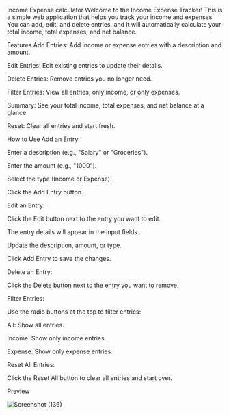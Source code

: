 Income Expense calculator
Welcome to the Income Expense Tracker! This is a simple web application that helps you track your income and expenses. You can add, edit, and delete entries, and it will automatically calculate your total income, total expenses, and net balance.

Features
Add Entries: Add income or expense entries with a description and amount.

Edit Entries: Edit existing entries to update their details.

Delete Entries: Remove entries you no longer need.

Filter Entries: View all entries, only income, or only expenses.

Summary: See your total income, total expenses, and net balance at a glance.

Reset: Clear all entries and start fresh.

How to Use
Add an Entry:

Enter a description (e.g., "Salary" or "Groceries").

Enter the amount (e.g., "1000").

Select the type (Income or Expense).

Click the Add Entry button.

Edit an Entry:

Click the Edit button next to the entry you want to edit.

The entry details will appear in the input fields.

Update the description, amount, or type.

Click Add Entry to save the changes.

Delete an Entry:

Click the Delete button next to the entry you want to remove.

Filter Entries:

Use the radio buttons at the top to filter entries:

All: Show all entries.

Income: Show only income entries.

Expense: Show only expense entries.

Reset All Entries:

Click the Reset All button to clear all entries and start over.



Preview

![Screenshot (136)](https://github.com/user-attachments/assets/f546901c-2c0b-4fe6-9b7d-22b7d1b8c22d)

